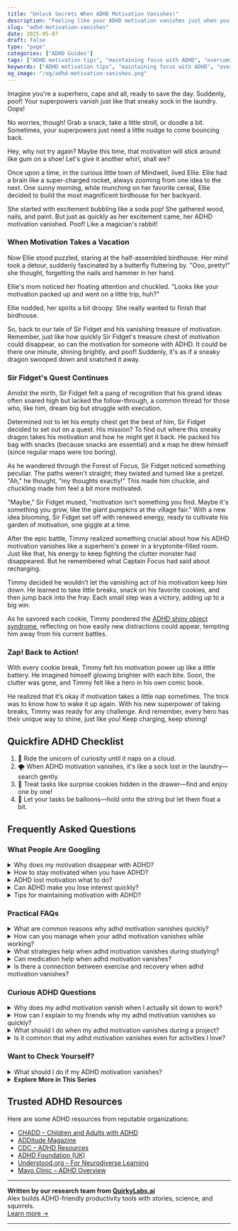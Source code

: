 ```yaml
---
title: "Unlock Secrets When ADHD Motivation Vanishes!"
description: "Feeling like your ADHD motivation vanishes just when you need it? Dive into our blog for cozy, playful tips to gently nudge your superpowers back to life!"
slug: "adhd-motivation-vanishes"
date: 2025-05-07
draft: false
type: "page"
categories: ["ADHD Guides"]
tags: ["ADHD motivation tips", "maintaining focus with ADHD", "overcoming ADHD distractions", "ADHD project completion", "ADHD motivational strategies", "regaining motivation ADHD", "ADHD-friendly motivation techniques"]
keywords: ["ADHD motivation tips", "maintaining focus with ADHD", "overcoming ADHD distractions", "ADHD project completion", "ADHD motivational strategies", "regaining motivation ADHD", "ADHD-friendly motivation techniques"]
og_image: "/og/adhd-motivation-vanishes.png"
---
```


Imagine you're a superhero, cape and all, ready to save the day. Suddenly, poof! Your superpowers vanish just like that sneaky sock in the laundry. Oops!

No worries, though! Grab a snack, take a little stroll, or doodle a bit. Sometimes, your superpowers just need a little nudge to come bouncing back.

Hey, why not try again? Maybe this time, that motivation will stick around like gum on a shoe! Let's give it another whirl, shall we?

Once upon a time, in the curious little town of Mindwell, lived Ellie. Ellie had a brain like a super-charged rocket, always zooming from one idea to the next. One sunny morning, while munching on her favorite cereal, Ellie decided to build the most magnificent birdhouse for her backyard.

She started with excitement bubbling like a soda pop! She gathered wood, nails, and paint. But just as quickly as her excitement came, her ADHD motivation vanished. Poof! Like a magician's rabbit!

### When Motivation Takes a Vacation

Now Ellie stood puzzled, staring at the half-assembled birdhouse. Her mind took a detour, suddenly fascinated by a butterfly fluttering by. "Ooo, pretty!" she thought, forgetting the nails and hammer in her hand.

Ellie's mom noticed her floating attention and chuckled. "Looks like your motivation packed up and went on a little trip, huh?"

Ellie nodded, her spirits a bit droopy. She really wanted to finish that birdhouse.

So, back to our tale of Sir Fidget and his vanishing treasure of motivation. Remember, just like how quickly Sir Fidget's treasure chest of motivation could disappear, so can the motivation for someone with ADHD. It could be there one minute, shining brightly, and poof! Suddenly, it's as if a sneaky dragon swooped down and snatched it away.

### Sir Fidget's Quest Continues

Amidst the mirth, Sir Fidget felt a pang of recognition that his grand ideas often soared high but lacked the follow-through, a common thread for those who, like him, dream big but struggle with execution.

Determined not to let his empty chest get the best of him, Sir Fidget decided to set out on a quest. His mission? To find out where this sneaky dragon takes his motivation and how he might get it back. He packed his bag with snacks (because snacks are essential) and a map he drew himself (since regular maps were too boring).

As he wandered through the Forest of Focus, Sir Fidget noticed something peculiar. The paths weren't straight; they twisted and turned like a pretzel. "Ah," he thought, "my thoughts exactly!" This made him chuckle, and chuckling made him feel a bit more motivated.

"Maybe," Sir Fidget mused, "motivation isn't something you find. Maybe it's something you grow, like the giant pumpkins at the village fair." With a new idea blooming, Sir Fidget set off with renewed energy, ready to cultivate his garden of motivation, one giggle at a time.

After the epic battle, Timmy realized something crucial about how his ADHD motivation vanishes like a superhero's power in a kryptonite-filled room. Just like that, his energy to keep fighting the clutter monster had disappeared. But he remembered what Captain Focus had said about recharging.

Timmy decided he wouldn’t let the vanishing act of his motivation keep him down. He learned to take little breaks, snack on his favorite cookies, and then jump back into the fray. Each small step was a victory, adding up to a big win.

As he savored each cookie, Timmy pondered the [ADHD shiny object syndrome](/pages/adhd-shiny-object-syndrome/), reflecting on how easily new distractions could appear, tempting him away from his current battles.

### Zap! Back to Action!

With every cookie break, Timmy felt his motivation power up like a little battery. He imagined himself glowing brighter with each bite. Soon, the clutter was gone, and Timmy felt like a hero in his own comic book. 

He realized that it’s okay if motivation takes a little nap sometimes. The trick was to know how to wake it up again. With his new superpower of taking breaks, Timmy was ready for any challenge. And remember, every hero has their unique way to shine, just like you! Keep charging, keep shining!

## Quickfire ADHD Checklist

1. 🌈 Ride the unicorn of curiosity until it naps on a cloud.
2. 🌪️ When ADHD motivation vanishes, it's like a sock lost in the laundry—search gently.
3. 🍪 Treat tasks like surprise cookies hidden in the drawer—find and enjoy one by one!
4. 🎈 Let your tasks be balloons—hold onto the string but let them float a bit.

## Frequently Asked Questions



### What People Are Googling

<details><summary>Why does my motivation disappear with ADHD?</summary><p>Oh, it's completely understandable to feel that way! With ADHD, motivation can often feel like it's on a mysterious on-off switch due to differences in the brain's dopamine regulation and reward pathways. Essentially, your brain might not consistently recognize or prioritize tasks as rewarding, which makes sustaining motivation a bit tricky. Remember, this isn't a flaw in your character; it's just how your brain is wired! Finding strategies that align with how your brain works can really help in managing these motivational waves.</p></details>
<details><summary>How to stay motivated when you have ADHD?</summary><p>Staying motivated with ADHD can definitely be a cozy challenge, like finding the perfect spot in a soft, well-worn sofa. It helps to first break your tasks into small, manageable chunks so each step feels doable, not daunting. Celebrate the little victories along the way — each small success is a delightful sip of your favorite warm beverage! Also, keep in mind that switching up tasks can keep your brain happily engaged, just like flipping through your favorite magazine to see what catches your eye next.</p></details>
<details><summary>ADHD lost motivation what to do?</summary><p>It's completely normal to feel a dip in motivation when you're managing ADHD. When this happens, try breaking your tasks into smaller, manageable steps, and give yourself plenty of positive reinforcement for each step completed. It can also be helpful to switch up your environment a bit, like working in a new spot or adding some background music that you enjoy. Remember, it's okay to have days where you're not as productive—be kind to yourself and take things one step at a time.</p></details>
<details><summary>Can ADHD make you lose interest quickly?</summary><p>Absolutely, feeling like your interest in things fizzles out quickly is a common experience for many with ADHD. This often happens because the brain with ADHD is wired to seek out novel and stimulating activities. When the initial excitement of something new wears off, maintaining interest can be a bit tricky. But remember, it's perfectly okay to have a shifting focus – with some strategies, like breaking tasks into smaller, manageable parts, you can keep the spark alive in activities you need or want to pursue!</p></details>
<details><summary>Tips for maintaining motivation with ADHD?</summary><p>Absolutely, keeping up motivation when you have ADHD can be a bit tricky, but definitely manageable with some thoughtful strategies! Start by breaking tasks into smaller, more manageable steps, which can make them feel less overwhelming and more achievable. It's also helpful to incorporate frequent breaks to help maintain focus and energy—perhaps using techniques like the Pomodoro Technique. Lastly, don’t forget to celebrate your accomplishments, no matter how small; this can really boost your motivation and remind you of your progress!</p></details>



### Practical FAQs

<details><summary>What are common reasons why adhd motivation vanishes quickly?</summary><p>Ah, that sudden vanishing of motivation with ADHD can feel quite puzzling, can’t it? It often happens because of how the ADHD brain juggles interest and stimulation. Basically, if something isn’t immediately rewarding or stimulating, the brain might struggle to stay engaged. This is also intertwined with the challenges of regulating emotions and energy levels. Just remember, it’s not a flaw in your character; it’s just how the wiring works a bit differently in the ADHD brain.</p></details>
<details><summary>How can you manage when your adhd motivation vanishes while working?</summary><p>When your ADHD motivation dips during work, it can feel like you're stuck in a fog, but there's hope! First, consider switching to a different, perhaps lighter, task for a while. This can help refresh your brain. Also, setting a timer for short, manageable work bursts (like 10-20 minutes) can make your tasks feel less daunting and more achievable. Remember, it's perfectly okay to take these small steps—progress is progress, no matter the pace.</p></details>
<details><summary>What strategies help when adhd motivation vanishes during studying?</summary><p>When motivation dips during study sessions, which is a common challenge with ADHD, it can really help to switch up your environment a bit. Maybe add a cozy blanket, some gentle lighting, or switch to a different room to refresh your senses and give you a little boost. Also, breaking your study time into smaller, more manageable chunks with clear, achievable goals can make the task feel less daunting. And don't forget to reward yourself after completing each segment! A little treat or a five-minute dance break can do wonders in keeping your spirits and motivation up.</p></details>
<details><summary>Can medication help when adhd motivation vanishes?</summary><p>Absolutely, medication can be a useful tool when you're finding it hard to muster motivation due to ADHD. It works by helping to balance the neurotransmitters in your brain, which can improve focus, attention, and impulsivity — all of which might be hindering your motivation. However, it's also important to pair medication with other strategies like structured routines, supportive therapy, or coaching, to enhance its effectiveness. Remember, it's perfectly okay to seek help and explore options that can make your day-to-day life a little easier and more fulfilling.</p></details>
<details><summary>Is there a connection between exercise and recovery when adhd motivation vanishes?</summary><p>Absolutely, there's a lovely connection between exercise and regaining motivation when ADHD makes it vanish temporarily. Physical activity can be a warm hug for your brain, releasing those delightful endorphins that boost mood and improve focus. When motivation seems to slip through your fingers, a gentle walk, a bit of yoga, or any movement you enjoy can help coax it back. Think of exercise as a comforting cup of tea for your mind, soothing and rejuvenating, ready to help you get back on track.</p></details>



### Curious ADHD Questions

<details><summary>Why does my adhd motivation vanish when I actually sit down to work?</summary><p>Oh, what you're experiencing is actually quite common and completely understandable! With ADHD, the brain often seeks out novelty and stimulation, which can make starting new tasks exciting but maintaining focus on them challenging once that initial spark fades. When you sit down to work, the reality of the task may not meet the brain's craving for engagement, causing your motivation to dip. A helpful tip might be to break your work into smaller, more manageable chunks, adding little rewards after completing each one to keep your brain cheerfully engaged!</p></details>
<details><summary>How can I explain to my friends why my adhd motivation vanishes so quickly?</summary><p>Absolutely, explaining the ebb and flow of ADHD motivation can be a bit like describing why a cat suddenly decides to leave a cozy lap—it can seem mysterious but is very natural! You might tell your friends that your ADHD brain is wired in a way that requires high interest or urgency to kickstart motivation. When that initial spark fades or when something becomes routine, your brain might not send out the strong motivational signals it did at the beginning. It’s like having an internal motor that runs on novelty and excitement, and when those fuel sources dip, so does your motivation. This imagery can help them visualize what’s happening and foster more understanding.</p></details>
<details><summary>What should I do when my adhd motivation vanishes during a project?</summary><p>Ah, that's a familiar spot, isn't it? When your motivation dips in the middle of a project, it can feel a bit like a balloon losing air, slow and frustrating. One helpful tip is to break down the project into smaller, more manageable tasks. This can make the work seem less daunting and help reignite that spark of motivation. Also, consider switching up your environment or adding a fun element to your task, like listening to your favorite music. Sometimes, a little change can make a big difference in keeping your energy up!</p></details>
<details><summary>Is it common that my adhd motivation vanishes even for activities I love?</summary><p>Absolutely, it's quite common for folks with ADHD to experience fluctuating motivation levels, even for activities they adore! ADHD can affect your ability to consistently regulate interest and motivation due to the way it influences brain chemistry, particularly concerning dopamine regulation. Remember, it’s not a reflection of your passion or commitment but rather a part of how your brain operates. Embrace the ebb and flow of your motivation with kindness and remember to celebrate the moments when your engagement clicks back in!</p></details>



### Want to Check Yourself?

<details><summary>What should I do if my ADHD motivation vanishes?</summary><p>It’s completely okay to feel like your motivation has slipped away; this is a common experience for many with ADHD. When this happens, try breaking tasks into smaller, manageable parts and give yourself permission to tackle them one at a time. Setting up a cozy, inviting workspace and using a timer for short bursts of focus can also help reignite your motivation. Remember, every little bit of progress is a victory, so be gentle with yourself and celebrate the small wins along the way!</p></details>

<script type="application/ld+json">
{
  "@context": "https://schema.org",
  "@type": "FAQPage",
  "mainEntity": [
    {
      "@type": "Question",
      "name": "Why does my motivation disappear with ADHD?",
      "acceptedAnswer": {
        "@type": "Answer",
        "text": "Oh, it's completely understandable to feel that way! With ADHD, motivation can often feel like it's on a mysterious on-off switch due to differences in the brain's dopamine regulation and reward pathways. Essentially, your brain might not consistently recognize or prioritize tasks as rewarding, which makes sustaining motivation a bit tricky. Remember, this isn't a flaw in your character; it's just how your brain is wired! Finding strategies that align with how your brain works can really help in managing these motivational waves."
      }
    },
    {
      "@type": "Question",
      "name": "How to stay motivated when you have ADHD?",
      "acceptedAnswer": {
        "@type": "Answer",
        "text": "Staying motivated with ADHD can definitely be a cozy challenge, like finding the perfect spot in a soft, well-worn sofa. It helps to first break your tasks into small, manageable chunks so each step feels doable, not daunting. Celebrate the little victories along the way \u2014 each small success is a delightful sip of your favorite warm beverage! Also, keep in mind that switching up tasks can keep your brain happily engaged, just like flipping through your favorite magazine to see what catches your eye next."
      }
    },
    {
      "@type": "Question",
      "name": "ADHD lost motivation what to do?",
      "acceptedAnswer": {
        "@type": "Answer",
        "text": "It's completely normal to feel a dip in motivation when you're managing ADHD. When this happens, try breaking your tasks into smaller, manageable steps, and give yourself plenty of positive reinforcement for each step completed. It can also be helpful to switch up your environment a bit, like working in a new spot or adding some background music that you enjoy. Remember, it's okay to have days where you're not as productive\u2014be kind to yourself and take things one step at a time."
      }
    },
    {
      "@type": "Question",
      "name": "Can ADHD make you lose interest quickly?",
      "acceptedAnswer": {
        "@type": "Answer",
        "text": "Absolutely, feeling like your interest in things fizzles out quickly is a common experience for many with ADHD. This often happens because the brain with ADHD is wired to seek out novel and stimulating activities. When the initial excitement of something new wears off, maintaining interest can be a bit tricky. But remember, it's perfectly okay to have a shifting focus \u2013 with some strategies, like breaking tasks into smaller, manageable parts, you can keep the spark alive in activities you need or want to pursue!"
      }
    },
    {
      "@type": "Question",
      "name": "Tips for maintaining motivation with ADHD?",
      "acceptedAnswer": {
        "@type": "Answer",
        "text": "Absolutely, keeping up motivation when you have ADHD can be a bit tricky, but definitely manageable with some thoughtful strategies! Start by breaking tasks into smaller, more manageable steps, which can make them feel less overwhelming and more achievable. It's also helpful to incorporate frequent breaks to help maintain focus and energy\u2014perhaps using techniques like the Pomodoro Technique. Lastly, don\u2019t forget to celebrate your accomplishments, no matter how small; this can really boost your motivation and remind you of your progress!"
      }
    }
  ]
}
</script>
<script type="application/ld+json">
{
  "@context": "https://schema.org",
  "@type": "Article",
  "author": {
    "@type": "Person",
    "name": "QuirkyLabs",
    "url": "https://quirkylabs.ai/about"
  },
  "headline": "\"Unlock Secrets When ADHD Motivation Vanishes!\"",
  "mainEntityOfPage": "https://blog.quirkylabs.ai/pages/adhd-motivation-vanishes/",
  "datePublished": "2025-05-07"
}
</script>
<script type="application/ld+json">
{
  "@context": "https://schema.org",
  "@type": "BreadcrumbList",
  "itemListElement": [
    {
      "@type": "ListItem",
      "position": 1,
      "name": "Home",
      "item": "https://quirkylabs.ai/"
    },
    {
      "@type": "ListItem",
      "position": 2,
      "name": "Blog",
      "item": "https://blog.quirkylabs.ai/"
    },
    {
      "@type": "ListItem",
      "position": 3,
      "name": "\"Unlock Secrets When ADHD Motivation Vanishes!\"",
      "item": "https://blog.quirkylabs.ai/pages/adhd-motivation-vanishes/"
    }
  ]
}
</script>

<details>
<summary><strong>Explore More in This Series</strong></summary>

- [Adhd Scared Of Commitment](/pages/adhd-scared-of-commitment/)
- [Adhd Brilliant But Blocked](/pages/adhd-brilliant-but-blocked/)
- [Adhd Shiny Object Syndrome](/pages/adhd-shiny-object-syndrome/)
- [Adhd Big Dreams No Follow Through](/pages/adhd-big-dreams-no-follow-through/)
- [Adhd Finishing Nothing](/pages/adhd-finishing-nothing/)
- [Adhd Starting Everything](/pages/adhd-starting-everything/)
- [Adhd Unfinished Projects](/pages/adhd-unfinished-projects/)
- [Adhd Fear Of Failure](/pages/adhd-fear-of-failure/)
</details>



## Trusted ADHD Resources

Here are some ADHD resources from reputable organizations:

- [CHADD – Children and Adults with ADHD](https://chadd.org)
- [ADDitude Magazine](https://www.additudemag.com)
- [CDC – ADHD Resources](https://www.cdc.gov/ncbddd/adhd)
- [ADHD Foundation (UK)](https://www.adhdfoundation.org.uk)
- [Understood.org – For Neurodiverse Learning](https://www.understood.org)
- [Mayo Clinic – ADHD Overview](https://www.mayoclinic.org/diseases-conditions/adhd)


---

**Written by our research team from [QuirkyLabs.ai](https://quirkylabs.ai)**  
Alex builds ADHD-friendly productivity tools with stories, science, and squirrels.  
[Learn more →](https://quirkylabs.ai)

---